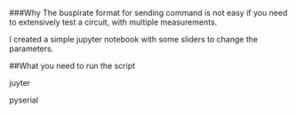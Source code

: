 ###Why
The buspirate format for sending command is not easy if you need to extensively test a circuit, with multiple measurements.

I created a simple jupyter notebook with some sliders to change the parameters.


##What you need to run the script

juyter 

pyserial

